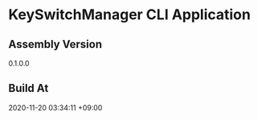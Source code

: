 KeySwitchManager CLI Application
==============================

## Assembly Version

0.1.0.0

## Build At

2020-11-20 03:34:11 +09:00
